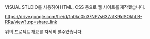 VISUAL STUDIO를 사용하여 HTML, CSS 등으로 웹 사이트를 재작했습니다.

https://drive.google.com/file/d/1n0kc0ki37NP7s63Za1K9fdSOkhLB-RRa/view?usp=share_link

위의 프로젝트 개요를 자세히 알수있습니다.
